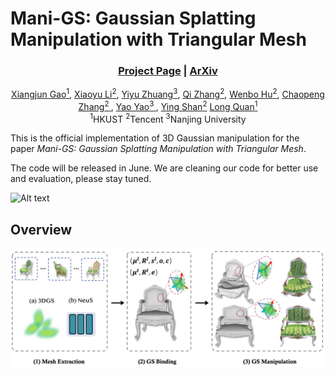 # Mani-GS: Gaussian Splatting Manipulation with Triangular Mesh

### <p align="center">[Project Page](https://gaoxiangjun.github.io/mani_gs) | [ArXiv](https://arxiv.org/abs/2405.17811)</p>


<p align="center">
<a href="" target="_blank">Xiangjun Gao<sup>1</sup></a>, 
<a href="" target="_blank">Xiaoyu Li<sup>2</sup></a>, 
<a href="" target="_blank">Yiyu Zhuang<sup>3</sup></a>, 
<a href="" target="_blank">Qi Zhang<sup>2</sup></a>, 
<a href="" target="_blank">Wenbo Hu<sup>2</sup></a>, 
<a href="" target="_blank">Chaopeng Zhang<sup>2<i class="fa fa-envelope"> </i></sup></a>, 
<a href="" target="_blank">Yao Yao<sup>3<i class="fa fa-envelope"> </i></sup></a></h5>,
<a href="" target="_blank">Ying Shan<sup>2</sup></a>
<a href="" target="_blank">Long Quan<sup>1</sup></a>
<br><sup>1</sup>HKUST <sup>2</sup>Tencent <sup>3</sup>Nanjing University
</p>

This is the official implementation of 3D Gaussian manipulation for the paper *Mani-GS: Gaussian Splatting Manipulation with Triangular Mesh*.

The code will be released in June. We are cleaning our code for better use and evaluation, please stay tuned. 


![Alt text](assets/teaser.gif)

## Overview
![Alt text](assets/method_pipeline.png)


